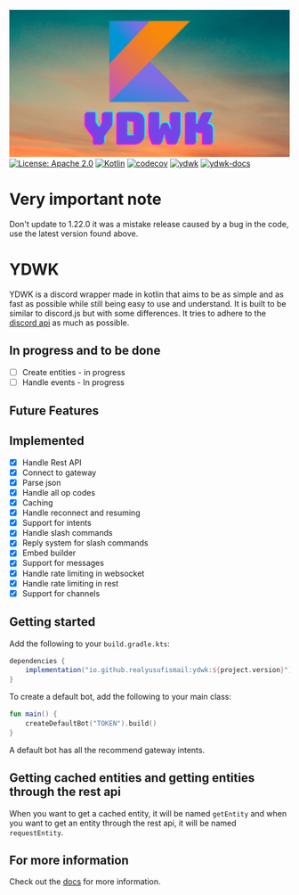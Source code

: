 ![](https://github.com/RealYusufIsmail/YDWK/blob/master/ydwk-s.png)
<br>
[![License: Apache 2.0](https://img.shields.io/badge/License-Apache%202.0-blue.svg)](https://opensource.org/licenses/Apache-2.0)
[![Kotlin](https://img.shields.io/badge/kotlin-1.7.20-blue.svg?logo=kotlin)](http://kotlinlang.org)
[![codecov](https://codecov.io/gh/YDWK/YDWK/branch/master/graph/badge.svg?token=LKIA8T6N6J)](https://codecov.io/gh/YDWK/YDWK)
[![ydwk](https://img.shields.io/badge/YDWK--Version-v1.0.0-blue)](https://github.com/YDWK/YDWK/releases/tag/v1.0.0)
[![ydwk-docs](https://img.shields.io/badge/YDWK-Docs-blue.svg)](https://www.ydwk.org)


# Very important note
Don't update to 1.22.0 it was a mistake release caused by a bug in the code, use the latest version found above.

# YDWK

YDWK is a discord wrapper made in kotlin that aims to be as simple and as fast as possible while still being easy to use and understand. It is built to be similar to discord.js but with some differences. It tries to adhere to the [discord api](https://discord.com/developers/docs/intro) as much as possible.

## In progress and to be done

- [ ] Create entities - in progress
- [ ] Handle events - In progress

## Future Features

## Implemented

- [x] Handle Rest API
- [x] Connect to gateway
- [x] Parse json
- [x] Handle all op codes
- [x] Caching
- [x] Handle reconnect and resuming
- [x] Support for intents
- [x] Handle slash commands
- [x] Reply system for slash commands
- [x] Embed builder
- [x] Support for messages
- [x] Handle rate limiting in websocket
- [x] Handle rate limiting in rest
- [x] Support for channels

## Getting started

Add the following to your `build.gradle.kts`:

```gradle
dependencies {
    implementation("io.github.realyusufismail:ydwk:${project.version}")
}
```

To create a default bot, add the following to your main class:

```kotlin
fun main() {
    createDefaultBot("TOKEN").build()
}
```

A default bot has all the recommend gateway intents.

## Getting cached entities and getting entities through the rest api

When you want to get a cached entity, it will be named `getEntity` and when you want to get an entity through the rest
api, it will be named `requestEntity`.

## For more information

Check out the [docs](https://www.ydwk.org/) for more information.
